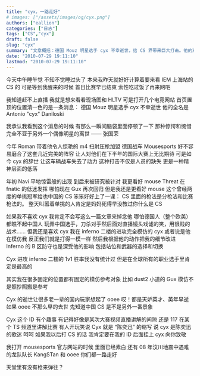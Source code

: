 ```yaml
---
title: "cyx，一路走好"
# images: ["/assets/images/og/cyx.png"]
authors: ["eallion"]
categories: ["日志"]
tags: ["CS","cyx"]
draft: false
slug: "cyx"
summary: "文章概括：德国 Mouz 明星选手 cyx 不幸逝世，给 CS 界带来巨大打击。他的离世让人们惋惜和震惊，对于中国玩家而言是个重要偶像。他在比赛中展现出了卓越的枪法和技术，深受其他职业选手的模仿和参考。cyx 的去世也让人回忆起其他英年早逝的优秀玩家。无论如何，我们都向 cyx 致敬，并祈愿他们一路走好。"
date: "2010-07-29 19:11:10"
lastmod: "2010-07-29 19:11:10"
---
```


今天中午睡午觉
不知不觉睡过头了
本来我昨天就好好计算着要来看 IEM 上海站的 CS 的
可是等到我醒来的时候
首日比赛早已结束
索性吃过饭了再来网吧

我知道赶不上直播
我就是想来看看现场图和 HLTV
可是打开几个电竞网站
首页置顶的位置清一色的是一条消息：
德国 Mouz 明星选手 cyx 不幸逝世
他的全名是 Antonio "cyx" Daniloski

我承认我看到这个消息的时候
有那么一瞬间脑袋里面停顿了一下
那种惊愕和惋惜完全不亚于另外一个偶像明星的离世 —— 张国荣

今年 Roman 带着他令人惊艳的 m4 扫射压枪加盟
德国战车 Mousesports 好不容易磨合了这套几近完美的阵容
让人对他们在下半年的国际大赛上无比期待
可是如今 cyx 的辞世
让这车辆战车失去了动力
这种打击不仅是人员的缺失
更是一种精神层面的低落

年初 Navi 平地惊雷般的出现
到后来被研究被针对
我更看好 mouse
Threat 在 fnatic 的低迷发挥
哪怕现在 Gux 再次回归
但是我还是更看好 mouse
这个曾经两度的单挑冠军给也中国的 CS 笨笨好好上了一课：
CS 里面的枪法是分枪法和比赛枪法的。
整天叫嚣着单挑的人肯定是妈妈死得早没教过你什么是 CS

如果我不喜欢 cyx 我肯定不会写这么一篇文章来悼念他
哪怕德国人（整个欧美）都瞧不起中国人
玩弄中国选手，刀杀对手然后面对直播镜头戏谑的笑，用很贱的战术……
但我还是喜欢 cyx
我在 inferno 二楼的进攻完全模仿的 cyx
或者说是他在模仿我
反正我们就是打得一模一样
然后我根据他的动作把我的细节改进
Inferno 的 B 区防守也是深受他的影响
包括站位和武器的选择和切换

Cyx 进攻 inferno 二楼的 1v1 胜率我没有统计过
但是在全球所有的职业选手里肯定是最高的

其实我在很多固定的位置都有固定的模仿参考对象
比如 dust2 小道的 Gux
模仿不是照抄照搬是参考

Cyx 的逝世让很多老一辈的国内玩家想起了 ooee
哎！都是天妒英才、英年早逝
如果 ooee 不那么早的去世
鬼知道中国 CS 是不是另外一番景象

Cyx 这个 ID 有个趣事
有记得好像是某次大赛视频直播讲解的间隙
还是 117 在某个 TS 频道里讲解比赛
有人开玩笑说
Cyx 就是 “陈奕迅” 的缩写
说 cyx 是陈奕迅的歌迷
呵呵
如果我以后打 CS 的话
我肯定要在我的 ID 后面挂上 cyx 向你致敬

我打开 mousesports 官方网站的时候
里面已经素白
还有 08 年汶川地震中遇难的龙队队长 KangSTan 和 ooee
你们都一路走好

天堂里有没有枪来弹往？
